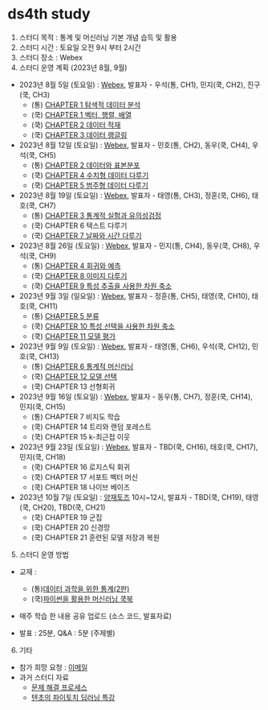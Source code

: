# ds4th study
1) 스터디 목적 : 통계 및 머신러닝 기본 개념 습득 및 활용
2) 스터디 시간 : 토요일 오전 9시 부터 2시간
3) 스터디 장소 : Webex
4) 스터디 운영 계획 (2023년 8월, 9월)
- 2023년 8월 5일 (토요일) : [Webex](https://lgehq.webex.com/lgehq/e.php?MTID=m24ffdf192a05040010c5c81b43fface1	), 발표자 - 우석(통, CH1), 민지(쿡, CH2), 진구(쿡, CH3)
  - (통) [CHAPTER 1 탐색적 데이터 분석](https://github.com/restful3/ds4th_study/blob/main/source/%EB%8D%B0%EC%9D%B4%ED%84%B0%20%EA%B3%BC%ED%95%99%EC%9D%84%20%EC%9C%84%ED%95%9C%20%ED%86%B5%EA%B3%84/ch1_%ED%83%90%EC%83%89%EC%A0%81_%EB%8D%B0%EC%9D%B4%ED%84%B0_%EB%B6%84%EC%84%9D.ipynb)
  - (쿡) [CHAPTER 1 벡터, 행렬, 배열](https://github.com/restful3/ds4th_study/blob/main/source/%ED%8C%8C%EC%9D%B4%EC%8D%AC%EC%9D%84%20%ED%99%9C%EC%9A%A9%ED%95%9C%20%EB%A8%B8%EC%8B%A0%EB%9F%AC%EB%8B%9D%20%EC%BF%A1%EB%B6%81/01_%EB%B2%A1%ED%84%B0_%ED%96%89%EB%A0%AC_%EB%B0%B0%EC%97%B4_Song.ipynb)
  - (쿡) [CHAPTER 2 데이터 적재](https://github.com/restful3/ds4th_study/blob/main/source/%ED%8C%8C%EC%9D%B4%EC%8D%AC%EC%9D%84%20%ED%99%9C%EC%9A%A9%ED%95%9C%20%EB%A8%B8%EC%8B%A0%EB%9F%AC%EB%8B%9D%20%EC%BF%A1%EB%B6%81/02_%EB%8D%B0%EC%9D%B4%ED%84%B0_%EC%A0%81%EC%9E%AC_Roh.ipynb)
  - (쿡) [CHAPTER 3 데이터 랭글링](https://github.com/restful3/ds4th_study/blob/main/source/%ED%8C%8C%EC%9D%B4%EC%8D%AC%EC%9D%84%20%ED%99%9C%EC%9A%A9%ED%95%9C%20%EB%A8%B8%EC%8B%A0%EB%9F%AC%EB%8B%9D%20%EC%BF%A1%EB%B6%81/03_%EB%8D%B0%EC%9D%B4%ED%84%B0_%EB%9E%AD%EA%B8%80%EB%A7%81_Song.ipynb)
- 2023년 8월 12일 (토요일) : [Webex](https://lgehq.webex.com/lgehq/e.php?MTID=mf554b5dd8e1ca5e4f4c4c6cdee64a178	), 발표자 - 민호(통, CH2), 동우(쿡, CH4), 우석(쿡, CH5)
  - (통) [CHAPTER 2 데이터와 표본분포](https://github.com/restful3/ds4th_study/blob/d648d0b5e36914d06b60565c5abb31f73e86a064/source/%EB%8D%B0%EC%9D%B4%ED%84%B0%20%EA%B3%BC%ED%95%99%EC%9D%84%20%EC%9C%84%ED%95%9C%20%ED%86%B5%EA%B3%84/ch2_%EB%8D%B0%EC%9D%B4%ED%84%B0%EC%99%80_%ED%91%9C%EB%B3%B8%EB%B6%84%ED%8F%AC.ipynb)
  - (쿡) [CHAPTER 4 수치형 데이터 다루기](https://github.com/restful3/ds4th_study/blob/main/source/%ED%8C%8C%EC%9D%B4%EC%8D%AC%EC%9D%84%20%ED%99%9C%EC%9A%A9%ED%95%9C%20%EB%A8%B8%EC%8B%A0%EB%9F%AC%EB%8B%9D%20%EC%BF%A1%EB%B6%81/04_%EC%88%98%EC%B9%98%ED%98%95_%EB%8D%B0%EC%9D%B4%ED%84%B0_%EB%8B%A4%EB%A3%A8%EA%B8%B0_dongwoo.ipynb)
  - (쿡) [CHAPTER 5 범주형 데이터 다루기](https://github.com/restful3/ds4th_study/blob/main/source/%ED%8C%8C%EC%9D%B4%EC%8D%AC%EC%9D%84%20%ED%99%9C%EC%9A%A9%ED%95%9C%20%EB%A8%B8%EC%8B%A0%EB%9F%AC%EB%8B%9D%20%EC%BF%A1%EB%B6%81/05_%EB%B2%94%EC%A3%BC%ED%98%95%EB%8D%B0%EC%9D%B4%ED%84%B0_ws.ipynb)
- 2023년 8월 19일 (토요일) : [Webex](https://lgehq.webex.com/lgehq/e.php?MTID=m3b3c0ed1cf0e51352a0dba4d1d815144	), 발표자 - 태영(통, CH3), 정훈(쿡, CH6), 태호(쿡, CH7)
  - (통) [CHAPTER 3 통계적 실험과 유의성검정](https://github.com/restful3/ds4th_study/blob/main/source/%EB%8D%B0%EC%9D%B4%ED%84%B0%20%EA%B3%BC%ED%95%99%EC%9D%84%20%EC%9C%84%ED%95%9C%20%ED%86%B5%EA%B3%84/ch3_%ED%86%B5%EA%B3%84%EC%A0%81_%EC%8B%A4%ED%97%98%EA%B3%BC_%EC%9C%A0%EC%9D%98%EC%84%B1%EA%B2%80%EC%A0%95_Song.ipynb)
  - (쿡) CHAPTER 6 텍스트 다루기
  - (쿡) [CHAPTER 7 날짜와 시간 다루기](https://github.com/restful3/ds4th_study/blob/main/source/%ED%8C%8C%EC%9D%B4%EC%8D%AC%EC%9D%84%20%ED%99%9C%EC%9A%A9%ED%95%9C%20%EB%A8%B8%EC%8B%A0%EB%9F%AC%EB%8B%9D%20%EC%BF%A1%EB%B6%81/07_%EB%82%A0%EC%A7%9C%EC%99%80_%EC%8B%9C%EA%B0%84_%EB%8B%A4%EB%A3%A8%EA%B8%B0_Teo.ipynb)
- 2023년 8월 26일 (토요일) : [Webex](https://lgehq.webex.com/lgehq/e.php?MTID=m93124ed60f2f34c22c2343c05e0acc4e	), 발표자 - 민지(통, CH4), 동우(쿡, CH8), 우석(쿡, CH9)
  - (통) [CHAPTER 4 회귀와 예측](https://github.com/restful3/ds4th_study/blob/main/source/%EB%8D%B0%EC%9D%B4%ED%84%B0%20%EA%B3%BC%ED%95%99%EC%9D%84%20%EC%9C%84%ED%95%9C%20%ED%86%B5%EA%B3%84/04_%ED%9A%8C%EA%B7%80%EC%99%80%EC%98%88%EC%B8%A1_Roh.ipynb)
  - (쿡) [CHAPTER 8 이미지 다루기](https://github.com/restful3/ds4th_study/blob/main/source/%ED%8C%8C%EC%9D%B4%EC%8D%AC%EC%9D%84%20%ED%99%9C%EC%9A%A9%ED%95%9C%20%EB%A8%B8%EC%8B%A0%EB%9F%AC%EB%8B%9D%20%EC%BF%A1%EB%B6%81/08_%EC%9D%B4%EB%AF%B8%EC%A7%80_%EB%8B%A4%EB%A3%A8%EA%B8%B0_dw.ipynb)
  - (쿡) [CHAPTER 9 특성 추출을 사용한 차원 축소](https://github.com/restful3/ds4th_study/blob/main/source/%ED%8C%8C%EC%9D%B4%EC%8D%AC%EC%9D%84%20%ED%99%9C%EC%9A%A9%ED%95%9C%20%EB%A8%B8%EC%8B%A0%EB%9F%AC%EB%8B%9D%20%EC%BF%A1%EB%B6%81/09_%ED%8A%B9%EC%84%B1%EC%B6%94%EC%B6%9C%EC%9D%84%EC%82%AC%EC%9A%A9%ED%95%9C%EC%B0%A8%EC%9B%90%EC%B6%95%EC%86%8C_WS.ipynb)
- 2023년 9월 3일 (일요일) : [Webex](https://lgehq.webex.com/lgehq/e.php?MTID=me8040e0adaed27ddec976d91902554fc	), 발표자 - 정훈(통, CH5), 태영(쿡, CH10), 태호(쿡, CH11)
  - (통) [CHAPTER 5 분류](https://github.com/restful3/ds4th_study/blob/main/source/%EB%8D%B0%EC%9D%B4%ED%84%B0%20%EA%B3%BC%ED%95%99%EC%9D%84%20%EC%9C%84%ED%95%9C%20%ED%86%B5%EA%B3%84/ch5_%EB%B6%84%EB%A5%98_%EB%B0%95%EC%A0%95%ED%9B%88.ipynb)
  - (쿡) [CHAPTER 10 특성 선택을 사용한 차원 축소](https://github.com/restful3/ds4th_study/blob/main/source/%ED%8C%8C%EC%9D%B4%EC%8D%AC%EC%9D%84%20%ED%99%9C%EC%9A%A9%ED%95%9C%20%EB%A8%B8%EC%8B%A0%EB%9F%AC%EB%8B%9D%20%EC%BF%A1%EB%B6%81/10_%ED%8A%B9%EC%84%B1_%EC%84%A0%ED%83%9D%EC%9D%84_%EC%82%AC%EC%9A%A9%ED%95%9C_%EC%B0%A8%EC%9B%90_%EC%B6%95%EC%86%8C_Song.ipynb)
  - (쿡) [CHAPTER 11 모델 평가](https://github.com/restful3/ds4th_study/blob/main/source/%ED%8C%8C%EC%9D%B4%EC%8D%AC%EC%9D%84%20%ED%99%9C%EC%9A%A9%ED%95%9C%20%EB%A8%B8%EC%8B%A0%EB%9F%AC%EB%8B%9D%20%EC%BF%A1%EB%B6%81/11_%EB%AA%A8%EB%8D%B8%ED%8F%89%EA%B0%80_Teo.ipynb)
- 2023년 9월 9일 (토요일) : [Webex](https://lgehq.webex.com/lgehq/e.php?MTID=m2e1e7a835e12882be31884b624dcf912	), 발표자 - 태영(통, CH6), 우석(쿡, CH12), 민호(쿡, CH13)
  - (통) [CHAPTER 6 통계적 머신러닝](https://github.com/restful3/ds4th_study/blob/main/source/%EB%8D%B0%EC%9D%B4%ED%84%B0%20%EA%B3%BC%ED%95%99%EC%9D%84%20%EC%9C%84%ED%95%9C%20%ED%86%B5%EA%B3%84/ch6_%ED%86%B5%EA%B3%84%EC%A0%81_%EB%A8%B8%EC%8B%A0%EB%9F%AC%EB%8B%9D_Song.ipynb)
  - (쿡) [CHAPTER 12 모델 선택](https://github.com/restful3/ds4th_study/blob/main/source/%ED%8C%8C%EC%9D%B4%EC%8D%AC%EC%9D%84%20%ED%99%9C%EC%9A%A9%ED%95%9C%20%EB%A8%B8%EC%8B%A0%EB%9F%AC%EB%8B%9D%20%EC%BF%A1%EB%B6%81/12_%EB%AA%A8%EB%8D%B8%EC%84%A0%ED%83%9D_WS.ipynb)
  - (쿡) CHAPTER 13 선형회귀
- 2023년 9월 16일 (토요일) : [Webex](https://lgehq.webex.com/lgehq/e.php?MTID=mc3dad5557822469c774b8c90a5bf3530), 발표자 - 동우(통, CH7), 정훈(쿡, CH14), 민지(쿡, CH15)
  - (통) CHAPTER 7 비지도 학습
  - (쿡) CHAPTER 14 트리와 랜덤 포레스트
  - (쿡) CHAPTER 15 k-최근접 이웃
- 2023년 9월 23일 (토요일) : [Webex](https://lgehq.webex.com/lgehq/e.php?MTID=m622e16ad01745b86402ffabb6e7dceec), 발표자 - TBD(쿡, CH16), 태호(쿡, CH17), 민지(쿡, CH18)
  - (쿡) CHAPTER 16 로지스틱 회귀
  - (쿡) CHAPTER 17 서포트 벡터 머신
  - (쿡) CHAPTER 18 나이브 베이즈
- 2023년 10월 7일 (토요일) : [양재토즈](https://m.place.naver.com/place/1853539067/home?entry=ple) 10시~12시, 발표자 - TBD(쿡, CH19), 태영(쿡, CH20), TBD(쿡, CH21)
  - (쿡) CHAPTER 19 군집
  - (쿡) CHAPTER 20 신경망
  - (쿡) CHAPTER 21 훈련된 모델 저장과 복원
    
5) 스터디 운영 방법
- 교재 :
  - (통)[데이터 과학을 위한 통계(2판)](https://ridibooks.com/books/443000901?_s=search&_q=%EB%8D%B0%EC%9D%B4%ED%84%B0+%EA%B3%BC%ED%95%99%EC%9D%84+%EC%9C%84%ED%95%9C+%ED%86%B5%EA%B3%84&_rdt_sid=search&_rdt_idx=0)
  - (쿡)[파이썬을 활용한 머신러닝 쿡북](https://ridibooks.com/books/443000724?_s=search&_q=%ED%8C%8C%EC%9D%B4%EC%8D%AC%EC%9D%84+%ED%99%9C%EC%9A%A9%ED%95%9C+%EB%A8%B8%EC%8B%A0%EB%9F%AC%EB%8B%9D+%EC%BF%A1%EB%B6%81&_rdt_sid=search&_rdt_idx=0)
  
- 매주 학습 한 내용 공유 업로드 (소스 코드, 발표자료)
- 발표 : 25분, Q&A : 5분 (주제별) 

6) 기타
- 참가 희망 요청 : [이메일](restful3@gmail.com)
- 과거 스터디 자료
  - [문제 해결 프로세스](https://github.com/restful3/ds4th_study/tree/main/doc/%EB%AC%B8%EC%A0%9C%20%ED%95%B4%EA%B2%B0%20%ED%94%84%EB%A1%9C%EC%84%B8%EC%8A%A4)
  - [텐초의 파이토치 딥러닝 특강](https://github.com/restful3/ds4th_study/tree/main/doc/%ED%85%90%EC%B4%88%EC%9D%98%20%ED%8C%8C%EC%9D%B4%ED%86%A0%EC%B9%98%20%EB%94%A5%EB%9F%AC%EB%8B%9D%20%ED%8A%B9%EA%B0%95)
